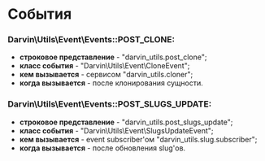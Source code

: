 События
=======

### Darvin\Utils\Event\Events::POST_CLONE:
- **строковое представление** - "darvin_utils.post_clone";
- **класс события** - "Darvin\Utils\Event\CloneEvent";
- **кем вызывается** - сервисом "darvin_utils.cloner";
- **когда вызывается** - после клонирования сущности.

### Darvin\Utils\Event\Events::POST_SLUGS_UPDATE:
- **строковое представление** - "darvin_utils.post_slugs_update";
- **класс события** - "Darvin\Utils\Event\SlugsUpdateEvent";
- **кем вызывается** - event subscriber'ом "darvin_utils.slug.subscriber";
- **когда вызывается** - после обновления slug'ов.
